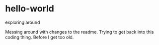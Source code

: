 # hello-world
exploring around

Messing around with changes to the readme. 
Trying to get back into this coding thing.
Before I get too old.

